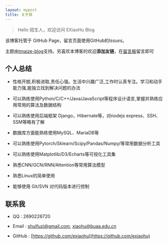 ```yaml
---
layout: mypost
title: 关于我
---
```


> Hello 陌生人，欢迎访问 EXiaoHu Blog

该博客托管于 GitHub Page，留言页面使用GitHub的*Issues*。

主题由[tmaize-blog](https://github.com/TMaize/tmaize-blog)支持。另喜欢本博客的欢迎**添加友链**，在[留言板](chat.html)留言即可

## 个人总结

- 性格开朗,积极进取,责任心强。生活中兴趣广泛,工作时认真专注。学习和动手能力强,能独立找到解决问题的办法

- 可以熟练使用Python/C/C++/Java/JavaScript等程序设计语言,掌握并熟练应用常用的算法及数据结构

- 可以熟练使用后端框架 Django，Hibernate等，对nodejs express、SSH、SSM等略有了解

- 数据库方面能熟练使用MySQL、MariaDB等

- 可以熟练使用Pytorch/Sklearn/Scipy/Pandas/Numpy/等常用数据分析工具

- 可以熟练使用Matplotlib/D3/Echarts等可视化工具集

- 熟悉CNN/GCN/RNN/Attention等常用算法模型

- 熟悉Linux的简单使用

- 能够使用 Git/SVN 对代码版本进行控制



## 联系我

- QQ : 2690226720

- Email : shuifuzi@gmail.com, xiaohu@buaa.edu.cn

- GitHub : [https://github.com/exiaohu](https://github.com/exiaohu)
